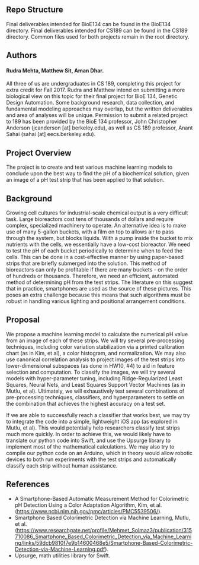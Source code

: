 ## Repo Structure
Final deliverables intended for BioE134 can be found in the BioE134 directory. Final deliverables intended for CS189 can be found in the CS189 directory. Common files used for both projects remain in the root directory.

## Authors
#### Rudra Mehta, Matthew Sit, Aman Dhar.
All three of us are undergraduates in CS 189, completing this project for extra credit for Fall 2017. Rudra and Matthew intend on submitting a more biological view on this topic for their final project for BioE 134, Genetic Design Automation. Some background research, data collection, and fundamental modeling approaches may overlap, but the written deliverables and area of analyses will be unique. Permission to submit a related project to 189 has been provided by the BioE 134 professor, John Christopher Anderson (jcanderson [at] berkeley.edu), as well as CS 189 professor, Anant Sahai (sahai [at] eecs.berkeley.edu).

## Project Overview
The project is to create and test various machine learning models to conclude upon the best way to find the pH of a biochemical solution, given an image of a pH test strip that has been applied to that solution.

## Background
Growing cell cultures for industrial-scale chemical output is a very difficult task. Large bioreactors cost tens of thousands of dollars and require complex, specialized machinery to operate. An alternative idea is to make use of many 5-gallon buckets, with a film on top to allows air to pass through the system, but blocks liquids. With a pump inside the bucket to mix nutrients with the cells, we essentially have a low-cost bioreactor. We need to test the pH of each bucket periodically to determine when to feed the cells. This can be done in a cost-effective manner by using paper-based strips that are briefly submerged into the solution. This method of bioreactors can only be profitable if there are many buckets - on the order of hundreds or thousands. Therefore, we need an efficient, automated method of determining pH from the test strips. The literature on this suggest that in practice, smartphones are used as the source of these pictures. This poses an extra challenge because this means that such algorithms must be robust in handling various lighting and positional arrangement conditions.

## Proposal
We propose a machine learning model to calculate the numerical pH value from an image of each of these strips. We will try several pre-processing techniques, including color variation stabilization via a printed calibration chart (as in Kim, et al), a color histogram, and normalization. We may also use canonical correlation analysis to project images of the test strips into lower-dimensional subspaces (as done in HW10, #4) to aid in feature selection and computation. To classify the images, we will try several models with hyper-parameter tuning, including Ridge-Regularized Least Squares, Neural Nets, and Least Squares Support Vector Machines (as in Mutlu, et al). Ultimately, we will exhaustively test several combinations of pre-processing techniques, classifiers, and hyperparameters to settle on the combination that achieves the highest accuracy on a test set.

If we are able to successfully reach a classifier that works best, we may try to integrate the code into a simple, lightweight iOS app (as explored in Mutlu, et al). This would potentially help researchers classify test strips much more quickly. In order to achieve this, we would likely have to translate our python code into Swift, and use the Upsurge library to implement most of the mathematical calculations. We may also try to compile our python code on an Arduino, which in theory would allow robotic devices to both run experiments with the test strips and automatically classify each strip without human assistance.

## References
 - A Smartphone-Based Automatic Measurement Method for Colorimetric pH Detection Using a Color Adaptation Algorithm, Kim, et al. (https://www.ncbi.nlm.nih.gov/pmc/articles/PMC5539506/).
 - Smartphone Based Colorimetric Detection via Machine Learning, Mutlu, et al. (https://www.researchgate.net/profile/Mehmet_Solmaz3/publication/315710086_Smartphone_Based_Colorimetric_Detection_via_Machine_Learning/links/59dcb9810f7e9b14600468e5/Smartphone-Based-Colorimetric-Detection-via-Machine-Learning.pdf).
 - Upsurge, math utilities library for Swift.
